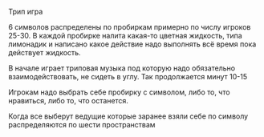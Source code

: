 Трип игра

6 символов распределены по пробиркам примерно по числу игроков 25-30. В каждой пробирке налита какая-то цветная жидкость, типа лимонадик и написано какое действие надо выполнять всё время пока действует жидкость.

В начале играет триповая музыка под которую надо обязательно взаимодействовать, не сидеть в углу. Так продолжается минут 10-15

Игрокам надо выбрать себе пробирку с символом, либо то, что нравиться, либо то, что останется.

Когда все выберут ведущие которые заранее взяли себе по символу распределяются по шести пространствам